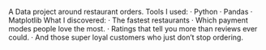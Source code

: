 A Data project around restaurant orders. Tools I used:
·     Python
·     Pandas
·     Matplotlib 
What I discovered:
·     The fastest restaurants
·     Which payment modes people love the most.
·     Ratings that tell you more than reviews ever could.
·     And those super loyal customers who just don’t stop ordering.
